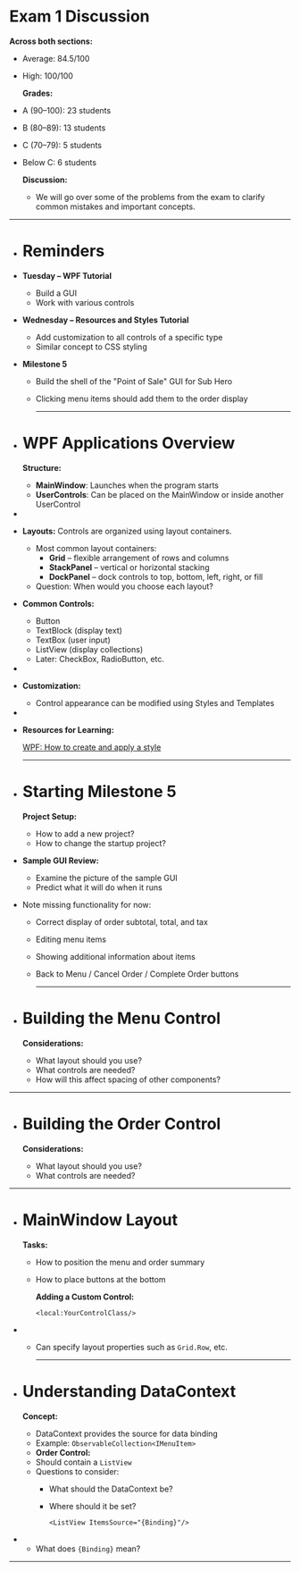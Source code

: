 # Exam 1 Discussion

**Across both sections:**
- Average: 84.5/100
- High: 100/100
  
  **Grades:**
- A (90–100): 23 students
- B (80–89): 13 students
- C (70–79): 5 students
- Below C: 6 students
  
  **Discussion:**
	- We will go over some of the problems from the exam to clarify common mistakes and important concepts.
- ---
- # Reminders
- **Tuesday – WPF Tutorial**
	- Build a GUI
	- Work with various controls
- **Wednesday – Resources and Styles Tutorial**
	- Add customization to all controls of a specific type
	- Similar concept to CSS styling
- **Milestone 5**
	- Build the shell of the "Point of Sale" GUI for Sub Hero
	- Clicking menu items should add them to the order display
	  
	  ---
- # WPF Applications Overview
  
  **Structure:**
	- **MainWindow**: Launches when the program starts
	- **UserControls**: Can be placed on the MainWindow or inside another UserControl
-
- **Layouts:** Controls are organized using layout containers.
	- Most common layout containers:
		- **Grid** – flexible arrangement of rows and columns
		- **StackPanel** – vertical or horizontal stacking
		- **DockPanel** – dock controls to top, bottom, left, right, or fill
	- Question: When would you choose each layout?
- **Common Controls:**
	- Button
	- TextBlock (display text)
	- TextBox (user input)
	- ListView (display collections)
	- Later: CheckBox, RadioButton, etc.
-
- **Customization:**
	- Control appearance can be modified using Styles and Templates
-
- **Resources for Learning:**
  
  [WPF: How to create and apply a style](https://learn.microsoft.com/en-us/dotnet/desktop/wpf/controls/how-to-create-apply-style?view=netdesktop-8.0)
  
  ---
- # Starting Milestone 5
  
  **Project Setup:**
	- How to add a new project?
	- How to change the startup project?
- **Sample GUI Review:**
	- Examine the picture of the sample GUI
	- Predict what it will do when it runs
- Note missing functionality for now:
	- Correct display of order subtotal, total, and tax
	- Editing menu items
	- Showing additional information about items
	- Back to Menu / Cancel Order / Complete Order buttons
	  
	  ---
- # Building the Menu Control
  
  **Considerations:**
	- What layout should you use?
	- What controls are needed?
	- How will this affect spacing of other components?
- ---
- # Building the Order Control
  
  **Considerations:**
	- What layout should you use?
	- What controls are needed?
- ---
- # MainWindow Layout
  
  **Tasks:**
	- How to position the menu and order summary
	- How to place buttons at the bottom
	  
	  **Adding a Custom Control:**
	  
	  ```
	  <local:YourControlClass/>
	  ```
-
	- Can specify layout properties such as `Grid.Row`, etc.
	  
	  ---
- # Understanding DataContext
  
  **Concept:**
	- DataContext provides the source for data binding
	- Example: `ObservableCollection<IMenuItem>`
	- **Order Control:**
	- Should contain a `ListView`
	- Questions to consider:
		- What should the DataContext be?
		- Where should it be set?
		  
		  ```
		  <ListView ItemsSource="{Binding}"/>
		  ```
-
	- What does `{Binding}` mean?
- ---